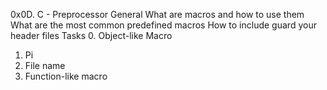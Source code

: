 0x0D. C - Preprocessor
General
What are macros and how to use them
What are the most common predefined macros
How to include guard your header files
Tasks
0. Object-like Macro
1. Pi
2. File name
3. Function-like macro
